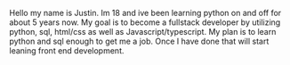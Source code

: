 Hello my name is Justin. Im 18 and ive been learning python on and off for about 5 years now. My goal is to become a fullstack developer by utilizing python, sql, html/css as well as Javascript/typescript. My plan is to learn python and sql enough to get me a job. Once I have done that will start leaning front end development.